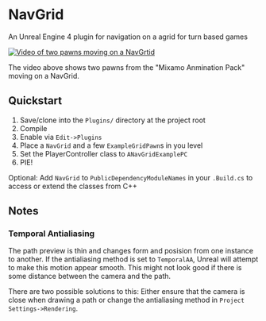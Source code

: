# NavGrid
An Unreal Engine 4 plugin for navigation on a agrid for turn based games

[![Video of two pawns moving on a NavGrtid](http://img.youtube.com/vi/FoqGXE3b7FE/0.jpg)](http://www.youtube.com/watch?v=FoqGXE3b7FE)

The video above shows two pawns from the "Mixamo Anmination Pack" moving on a NavGrid.

## Quickstart
1. Save/clone into the `Plugins/` directory at the project root
2. Compile
3. Enable via `Edit->Plugins`
4. Place a `NavGrid` and a few `ExampleGridPawn`s in you level
5. Set the PlayerController class to `ANavGridExamplePC`
6. PIE!

Optional: Add `NavGrid` to `PublicDependencyModuleNames` in your `.Build.cs` to access or extend the classes from C++
 
## Notes

### Temporal Antialiasing
The path preview is thin and changes form and posision from one instance to another. If the antialiasing method is set to `TemporalAA`, Unreal will attempt to make this motion appear smooth. This might not look good if there is some distance between the camera and the path.

There are two possible solutions to this: Either ensure that the camera is close when drawing a path or change the antialiasing method in `Project Settings->Rendering`.
